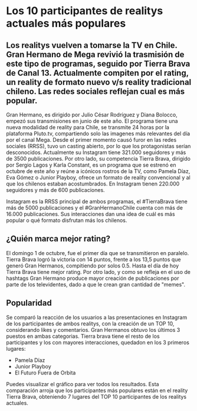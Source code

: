 # Los 10 participantes de realitys actuales más populares
## Los realitys vuelven a tomarse la TV en Chile. Gran Hermano de Mega revivió la trasmisión de este tipo de programas, seguido por Tierra Brava de Canal 13. Actualmente compiten por el rating, un reality de formato nuevo v/s reality tradicional chileno. Las redes sociales reflejan cual es más popular.

Gran Hermano, es dirigido por Julio César Rodríguez y Diana Bolocco, empezó sus transmisiones en junio de este año. El programa tiene una nueva modalidad de reality para Chile, se transmite 24 horas por la plataforma Pluto.tv, compartiendo solo las imagenes más relevantes del día por el canal Mega. Desde el primer momento causó furor en las redes sociales (RRSS), tuvo un casting abierto, por lo que los protagonistas serían desconocidos. Actualmente su Instagram tiene 321.000 seguidores y más de 3500 publicaciones. Por otro lado, su competencia Tierra Brava, dirigido por Sergio Lagos y Karla Constant, es un programa que se estrenó en octubre de este año y reúne a icónicos rostros de la TV, como Pamela Díaz, Eva Gómez o Junior Playboy, ofrece un formato de reality convencional y al que los chilenos estaban acostumbrados. En Instagram tienen 220.000 seguidores y más de 600 publicaciones. 

Instagram es la RRSS principal de ambos programas, el #TierraBrava tiene más de 5000 publicaciones y el #GranHermanoChile cuenta con más de 16.000 publicaciones. Sus interacciones dan una idea de cuál es más popular o qué formato disfrutan más los chilenos. 

## ¿Quién marca mejor rating?
El domingo 1 de octubre, fue el primer día que se transmitieron en paralelo. Tierra Brava logró la victoria con 14 puntos, frente a los 13,5 puntos que generó Gran Hermanos, compitiendo por solos 0.5. Hasta el día de hoy Tierra Brava tiene mejor rating. Por otro lado, y como se refleja en el uso de hashtags Gran Hermano produce mayor creación de publicaciones por parte de los televidentes, dado a que le crean gran cantidad de "memes".

## Popularidad
Se comparó la reacción de los usuarios a las presentaciones en Instagram de los participantes de ambos realitys, con la creación de un TOP 10, considerando likes y comentarios. Gran Hermanos obtuvo los últimos 3 puestos en ambas categorias. Tierra brava tiene el resto de los participantes y los con mayores interacciones, quedadon en los 3 primeros lugares:
* Pamela Díaz
* Junior Playboy 
* El Futuro Fuera de Orbita

Puedes visualizar el gráfico para ver todos los resultados. Esta comparación arroja que los participantes más populares están en el reality Tierra Brava, obteniendo 7 lugares del TOP 10 participantes de los realitys actuales. 
